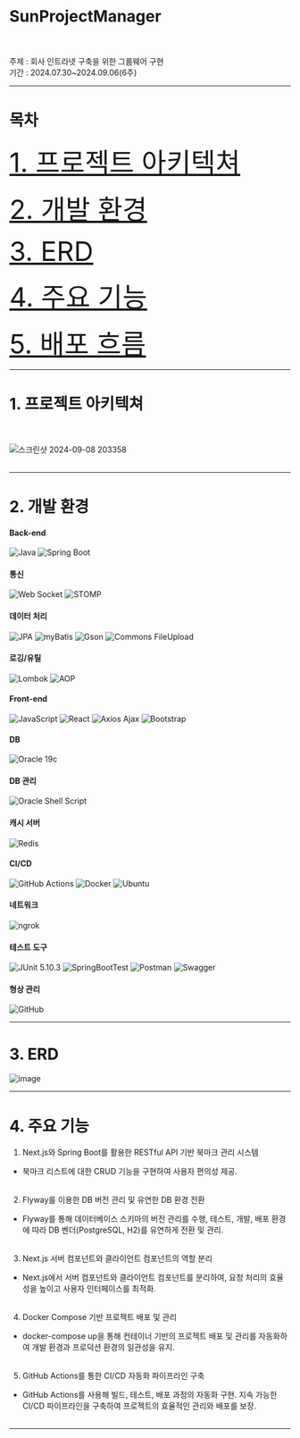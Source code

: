 # SunProjectManager <br><br>
주제 : 회사 인트라넷 구축을 위한 그룹웨어 구현 <br>
기간 : 2024.07.30~2024.09.06(6주)




----------------------

# 목차

<font size="30">[1. 프로젝트 아키텍쳐](#1-프로젝트-아키텍쳐)</font>

<font size="10">[2. 개발 환경](#2-개발-환경)</font>

<font size="7">[3. ERD](#3-erd)</font>

<font size="9">[4. 주요 기능](#4-주요-기능)</font>

<font size="8">[5. 배포 흐름](#5-배포-흐름)</font>





----------------------


# 1. 프로젝트 아키텍쳐
<br><br>
![스크린샷 2024-09-08 203358](https://github.com/user-attachments/assets/55a519a7-49d3-45c3-b325-c24f2496a492)
<br><br>

----------------------


# 2. 개발 환경


#### Back-end
![Java](https://img.shields.io/badge/Java-17-brightgreen?style=for-the-badge&logo=java&logoColor=white)
![Spring Boot](https://img.shields.io/badge/Spring%20Boot-3.2.8-brightgreen?style=for-the-badge&logo=springboot&logoColor=white)

#### 통신
![Web Socket](https://img.shields.io/badge/Web%20Socket-Enabled-blue?style=for-the-badge)
![STOMP](https://img.shields.io/badge/STOMP-Enabled-blue?style=for-the-badge)

#### 데이터 처리
![JPA](https://img.shields.io/badge/JPA-Enabled-yellow?style=for-the-badge)
![myBatis](https://img.shields.io/badge/myBatis-Enabled-blue?style=for-the-badge)
![Gson](https://img.shields.io/badge/Gson-Enabled-green?style=for-the-badge)
![Commons FileUpload](https://img.shields.io/badge/Commons%20FileUpload-Enabled-orange?style=for-the-badge)

#### 로깅/유틸
![Lombok](https://img.shields.io/badge/Lombok-Enabled-green?style=for-the-badge)
![AOP](https://img.shields.io/badge/AOP-Enabled-red?style=for-the-badge)


#### Front-end
![JavaScript](https://img.shields.io/badge/JavaScript-Enabled-yellow?style=for-the-badge)
![React](https://img.shields.io/badge/React-Enabled-blue?style=for-the-badge&logo=react)
![Axios Ajax](https://img.shields.io/badge/Axios%20Ajax-Enabled-lightblue?style=for-the-badge)
![Bootstrap](https://img.shields.io/badge/Bootstrap-Enabled-purple?style=for-the-badge)


#### DB
![Oracle 19c](https://img.shields.io/badge/Oracle%2019c-Enabled-red?style=for-the-badge)

#### DB 관리
![Oracle Shell Script](https://img.shields.io/badge/Oracle%20Shell%20Script-Enabled-orange?style=for-the-badge)

#### 캐시 서버
![Redis](https://img.shields.io/badge/Redis-Enabled-red?style=for-the-badge)


#### CI/CD
![GitHub Actions](https://img.shields.io/badge/GitHub%20Actions-Enabled-blue?style=for-the-badge&logo=githubactions&logoColor=white)
![Docker](https://img.shields.io/badge/Docker-Enabled-blue?style=for-the-badge&logo=docker&logoColor=white)
![Ubuntu](https://img.shields.io/badge/Ubuntu%2024.04%20LTS-Enabled-orange?style=for-the-badge&logo=ubuntu&logoColor=white)

#### 네트워크
![ngrok](https://img.shields.io/badge/ngrok-Enabled-blue?style=for-the-badge)


#### 테스트 도구
![JUnit 5.10.3](https://img.shields.io/badge/JUnit-5.10.3-red?style=for-the-badge)
![SpringBootTest](https://img.shields.io/badge/SpringBootTest-3.2.8-brightgreen?style=for-the-badge)
![Postman](https://img.shields.io/badge/Postman-Enabled-orange?style=for-the-badge&logo=postman&logoColor=white)
![Swagger](https://img.shields.io/badge/Swagger-Enabled-green?style=for-the-badge&logo=swagger&logoColor=white)


#### 형상 관리
![GitHub](https://img.shields.io/badge/GitHub-Enabled-black?style=for-the-badge&logo=github&logoColor=white)




----------------------


# 3. ERD

![image](https://github.com/user-attachments/assets/6d42da66-2e0a-4794-a86d-09cb2610b7a0)




----------------------


# 4. 주요 기능



1. Next.js와 Spring Boot를 활용한 RESTful API 기반 북마크 관리 시스템
  -  북마크 리스트에 대한 CRUD 기능을 구현하여 사용자 편의성 제공. <br><br>

2. Flyway를 이용한 DB 버전 관리 및 유연한 DB 환경 전환
  -  Flyway를 통해 데이터베이스 스키마의 버전 관리를 수행, 테스트, 개발, 배포 환경에 따라 DB 벤더(PostgreSQL, H2)를 유연하게 전환 및 관리.  <br><br>


3. Next.js 서버 컴포넌트와 클라이언트 컴포넌트의 역할 분리
  -  Next.js에서 서버 컴포넌트와 클라이언트 컴포넌트를 분리하여, 요청 처리의 효율성을 높이고 사용자 인터페이스를 최적화.  <br><br>


4. Docker Compose 기반 프로젝트 배포 및 관리
  -  docker-compose up을 통해 컨테이너 기반의 프로젝트 배포 및 관리를 자동화하여 개발 환경과 프로덕션 환경의 일관성을 유지.  <br><br>


5. GitHub Actions를 통한 CI/CD 자동화 파이프라인 구축
  -  GitHub Actions를 사용해 빌드, 테스트, 배포 과정의 자동화 구현. 지속 가능한 CI/CD 파이프라인을 구축하여 프로젝트의 효율적인 관리와 배포를 보장.  <br><br>

----------------------

